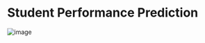 # Student Performance Prediction
![image](https://github.com/user-attachments/assets/7a7671ed-e3e2-48c6-805b-75675bb03e21)


